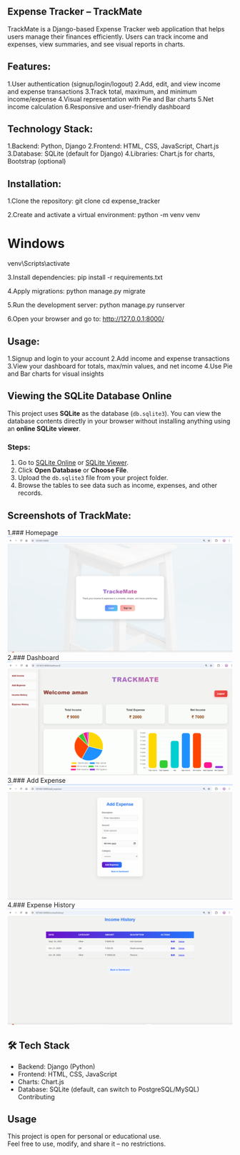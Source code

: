 ## Expense Tracker – TrackMate

TrackMate is a Django-based Expense Tracker web application that helps users manage their finances efficiently. Users can track income and expenses, view summaries, and see visual reports in charts.

## Features:

1.User authentication (signup/login/logout)
2.Add, edit, and view income and expense transactions
3.Track total, maximum, and minimum income/expense
4.Visual representation with Pie and Bar charts
5.Net income calculation
6.Responsive and user-friendly dashboard

## Technology Stack:

1.Backend: Python, Django
2.Frontend: HTML, CSS, JavaScript, Chart.js
3.Database: SQLite (default for Django)
4.Libraries: Chart.js for charts, Bootstrap (optional)

## Installation:

1.Clone the repository:
git clone [<your-repo-link>](https://github.com/Sanchita-09/expense_tracker)
cd expense_tracker

2.Create and activate a virtual environment:
python -m venv venv

# Windows
venv\Scripts\activate

3.Install dependencies:
pip install -r requirements.txt

4.Apply migrations:
python manage.py migrate

5.Run the development server:
python manage.py runserver

6.Open your browser and go to:
http://127.0.0.1:8000/

## Usage:

1.Signup and login to your account
2.Add income and expense transactions
3.View your dashboard for totals, max/min values, and net income
4.Use Pie and Bar charts for visual insights

## Viewing the SQLite Database Online

This project uses **SQLite** as the database (`db.sqlite3`). You can view the database contents directly in your browser without installing anything using an **online SQLite viewer**.

### Steps:

1. Go to [SQLite Online](https://sqliteonline.com/) or [SQLite Viewer](https://inloop.github.io/sqlite-viewer/).
2. Click **Open Database** or **Choose File**.
3. Upload the `db.sqlite3` file from your project folder.
4. Browse the tables to see data such as income, expenses, and other records.

## Screenshots of TrackMate:
1.### Homepage
![Expense History Screenshot](screenshots/Homepage.png)
2.### Dashboard
![Dashboard Screenshot](screenshots/dashboard.png)
3.### Add Expense
![Add Expense Screenshot](screenshots/add_expense.png)
4.### Expense History
![Expense History Screenshot](screenshots/income_history.png)

## 🛠️ Tech Stack
- Backend: Django (Python)
- Frontend: HTML, CSS, JavaScript
- Charts: Chart.js
- Database: SQLite (default, can switch to PostgreSQL/MySQL)
 Contributing

##  Usage
This project is open for personal or educational use.  
Feel free to use, modify, and share it – no restrictions. 

